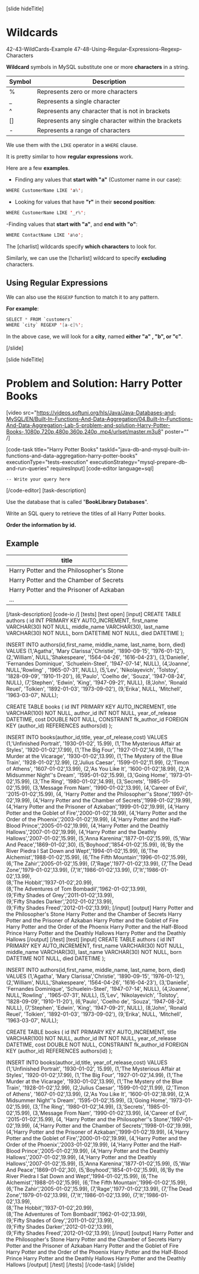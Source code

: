 [slide hideTitle]

# Wildcards

42-43-WildCards-Example
47-48-Using-Regular-Expressions-Regexp-Characters

**Wildcard** symbols in MySQL substitute one or more **characters** in a string.

| Symbol | Description |
| --- | --- |
| % | Represents zero or more characters |
| _ | Represents a single character |
| ^ | Represents any character that is not in brackets |
| [] | Represents any single character within the brackets |
| - | Represents a range of characters |

We use them with the `LIKE` operator in a `WHERE` clause. 

It is pretty similar to how **regular expressions** work.

Here are a few **examples**.

- Finding any values that **start with "a"** (Customer name in our case):

``` java
WHERE CustomerName LIKE 'a%'; 
```

- Looking for values that have **"r"** in their **second position**:

``` java
WHERE CustomerName LIKE '_r%'; 
```

-Finding values that **start with "a"**, and **end with "o"**:
  
``` java
WHERE ContactName LIKE 'a%o'; 
```

The \[charlist\] wildcards specify **which characters** to look for.

Similarly, we can use the \[!charlist\] wildcard to specify **excluding** characters.

## Using Regular Expressions

We can also use the `REGEXP` function to match it to any pattern.

**For example**:

``` java
SELECT * FROM `customers` 
WHERE `city` REGEXP '[a-c]%'; 
```

In the above case, we will look for a **city**, named **either "a" , "b", or "c"**.

[/slide]


[slide hideTitle]
# Problem and Solution: Harry Potter Books

[video src="https://videos.softuni.org/hls/Java/Java-Databases-and-MySQL/EN/Built-In-Functions-And-Data-Aggregation/04.Built-In-Functions-And-Data-Aggregation-Lab-5-problem-and-solution-Harry-Potter-Books-,1080p,720p,480p,360p,240p,.mp4/urlset/master.m3u8" poster="" /]

[code-task title="Harry Potter Books" taskId="java-db-and-mysql-built-in-functions-and-data-aggregation-harry-potter-books" executionType="tests-execution" executionStrategy="mysql-prepare-db-and-run-queries" requiresInput]
[code-editor language=sql]
```
-- Write your query here
```
[/code-editor]
[task-description]

Use the database that is called "**BookLibrary Databases**".

Write an SQL query to retrieve the titles of all Harry Potter books. 

**Order the information by id.** 

## Example

| **title** |
| --- |
| Harry Potter and the Philosopher's Stone |
| Harry Potter and the Chamber of Secrets |
| Harry Potter and the Prisoner of Azkaban |
| ... |


[/task-description]
[code-io /]
[tests]
[test open]
[input]
CREATE TABLE authors (
	id INT PRIMARY KEY AUTO_INCREMENT,
	first_name VARCHAR(30) NOT NULL,
	middle_name VARCHAR(30),
	last_name VARCHAR(30) NOT NULL,
	born DATETIME NOT NULL,
	died DATETIME
);

INSERT INTO authors(id,first_name, middle_name, last_name, born, died) VALUES
	(1,'Agatha', 'Mary Clarissa','Christie', '1890-09-15', '1976-01-12'),
	(2,'William', NULL,'Shakespeare', '1564-04-26', '1616-04-23'),
	(3,'Danielle', 'Fernandes Dominique', 'Schuelein-Steel', '1947-07-14', NULL),
	(4,'Joanne', NULL,'Rowling' , '1965-07-31', NULL),
	(5,'Lev', 'Nikolayevich', 'Tolstoy', '1828-09-09', '1910-11-20'),
	(6,'Paulo', 'Coelho de', 'Souza', '1947-08-24', NULL),
	(7,'Stephen', 'Edwin', 'King', '1947-09-21', NULL),
	(8,'John', 'Ronald Reuel', 'Tolkien', '1892-01-03', '1973-09-02'),
	(9,'Erika', NULL, 'Mitchell', '1963-03-07', NULL);
	
CREATE TABLE books (
	id INT PRIMARY KEY AUTO_INCREMENT,
	title VARCHAR(100) NOT NULL,
	author_id INT NOT NULL,
	year_of_release DATETIME,
	cost DOUBLE NOT NULL,
	CONSTRAINT fk_author_id FOREIGN KEY (author_id) REFERENCES authors(id)
);

INSERT INTO books(author_id,title, year_of_release,cost) VALUES
	(1,'Unfinished Portrait', '1930-01-02', 15.99),
	(1,'The Mysterious Affair at Styles', '1920-01-02',17.99),
	(1,'The Big Four', '1927-01-02',14.99),
	(1,'The Murder at the Vicarage', '1930-01-02',13.99),
	(1,'The Mystery of the Blue Train', '1928-01-02',12.99),
	(2,'Julius Caesar', '1599-01-02',11.99),
	(2,'Timon of Athens', '1607-01-02',13.99),
	(2,'As You Like It', '1600-01-02',18.99),
	(2,'A Midsummer Night''s Dream', '1595-01-02',15.99),
	(3,'Going Home', '1973-01-02',15.99),
	(3,'The Ring', '1980-01-02',14.99),
	(3,'Secrets', '1985-01-02',15.99),
	(3,'Message From Nam', '1990-01-02',13.99),
	(4,'Career of Evil', '2015-01-02',15.99),
	(4, 'Harry Potter and the Philosopher''s Stone','1997-01-02',19.99),
	(4,'Harry Potter and the Chamber of Secrets','1998-01-02',19.99),
	(4,'Harry Potter and the Prisoner of Azkaban','1999-01-02',19.99),
	(4,'Harry Potter and the Goblet of Fire','2000-01-02',19.99),
	(4,'Harry Potter and the Order of the Phoenix','2003-01-02',19.99),
	(4,'Harry Potter and the Half-Blood Prince','2005-01-02',19.99),
	(4,'Harry Potter and the Deathly Hallows','2007-01-02',19.99),
	(4,'Harry Potter and the Deathly Hallows','2007-01-02',15.99),
	(5,'Anna Karenina','1877-01-02',15.99),
	(5,'War And Peace','1869-01-02',30),
	(5,'Boyhood','1854-01-02',15.99),
	(6,'By the River Piedra I Sat Down and Wept','1994-01-02',15.99),
	(6,'The Alchemist','1988-01-02',15.99),
	(6,'The Fifth Mountain','1996-01-02',15.99),
	(6,'The Zahir','2005-01-02',15.99),
	(7,'Rage','1977-01-02',13.99),
	(7,'The Dead Zone','1979-01-02',13.99),
	(7,'It','1986-01-02',13.99),
	(7,'It','1986-01-02',13.99),	
	(8,'The Hobbit','1937-01-02',20.99),	
	(8,'The Adventures of Tom Bombadil','1962-01-02',13.99),	
	(9,'Fifty Shades of Grey','2011-01-02',13.99),	
	(9,'Fifty Shades Darker','2012-01-02',13.99),	
	(9,'Fifty Shades Freed','2012-01-02',13.99);
[/input]
[output]
Harry Potter and the Philosopher's Stone
Harry Potter and the Chamber of Secrets
Harry Potter and the Prisoner of Azkaban
Harry Potter and the Goblet of Fire
Harry Potter and the Order of the Phoenix
Harry Potter and the Half-Blood Prince
Harry Potter and the Deathly Hallows
Harry Potter and the Deathly Hallows
[/output]
[/test]
[test]
[input]
CREATE TABLE authors (
	id INT PRIMARY KEY AUTO_INCREMENT,
	first_name VARCHAR(30) NOT NULL,
	middle_name VARCHAR(30),
	last_name VARCHAR(30) NOT NULL,
	born DATETIME NOT NULL,
	died DATETIME
);

INSERT INTO authors(id,first_name, middle_name, last_name, born, died) VALUES
	(1,'Agatha', 'Mary Clarissa','Christie', '1890-09-15', '1976-01-12'),
	(2,'William', NULL,'Shakespeare', '1564-04-26', '1616-04-23'),
	(3,'Danielle', 'Fernandes Dominique', 'Schuelein-Steel', '1947-07-14', NULL),
	(4,'Joanne', NULL,'Rowling' , '1965-07-31', NULL),
	(5,'Lev', 'Nikolayevich', 'Tolstoy', '1828-09-09', '1910-11-20'),
	(6,'Paulo', 'Coelho de', 'Souza', '1947-08-24', NULL),
	(7,'Stephen', 'Edwin', 'King', '1947-09-21', NULL),
	(8,'John', 'Ronald Reuel', 'Tolkien', '1892-01-03', '1973-09-02'),
	(9,'Erika', NULL, 'Mitchell', '1963-03-07', NULL);
	
CREATE TABLE books (
	id INT PRIMARY KEY AUTO_INCREMENT,
	title VARCHAR(100) NOT NULL,
	author_id INT NOT NULL,
	year_of_release DATETIME,
	cost DOUBLE NOT NULL,
	CONSTRAINT fk_author_id FOREIGN KEY (author_id) REFERENCES authors(id)
);

INSERT INTO books(author_id,title, year_of_release,cost) VALUES
	(1,'Unfinished Portrait', '1930-01-02', 15.99),
	(1,'The Mysterious Affair at Styles', '1920-01-02',17.99),
	(1,'The Big Four', '1927-01-02',14.99),
	(1,'The Murder at the Vicarage', '1930-01-02',13.99),
	(1,'The Mystery of the Blue Train', '1928-01-02',12.99),
	(2,'Julius Caesar', '1599-01-02',11.99),
	(2,'Timon of Athens', '1607-01-02',13.99),
	(2,'As You Like It', '1600-01-02',18.99),
	(2,'A Midsummer Night''s Dream', '1595-01-02',15.99),
	(3,'Going Home', '1973-01-02',15.99),
	(3,'The Ring', '1980-01-02',14.99),
	(3,'Secrets', '1985-01-02',15.99),
	(3,'Message From Nam', '1990-01-02',13.99),
	(4,'Career of Evil', '2015-01-02',15.99),
	(4, 'Harry Potter and the Philosopher''s Stone','1997-01-02',19.99),
	(4,'Harry Potter and the Chamber of Secrets','1998-01-02',19.99),
	(4,'Harry Potter and the Prisoner of Azkaban','1999-01-02',19.99),
	(4,'Harry Potter and the Goblet of Fire','2000-01-02',19.99),
	(4,'Harry Potter and the Order of the Phoenix','2003-01-02',19.99),
	(4,'Harry Potter and the Half-Blood Prince','2005-01-02',19.99),
	(4,'Harry Potter and the Deathly Hallows','2007-01-02',19.99),
	(4,'Harry Potter and the Deathly Hallows','2007-01-02',15.99),
	(5,'Anna Karenina','1877-01-02',15.99),
	(5,'War And Peace','1869-01-02',30),
	(5,'Boyhood','1854-01-02',15.99),
	(6,'By the River Piedra I Sat Down and Wept','1994-01-02',15.99),
	(6,'The Alchemist','1988-01-02',15.99),
	(6,'The Fifth Mountain','1996-01-02',15.99),
	(6,'The Zahir','2005-01-02',15.99),
	(7,'Rage','1977-01-02',13.99),
	(7,'The Dead Zone','1979-01-02',13.99),
	(7,'It','1986-01-02',13.99),
	(7,'It','1986-01-02',13.99),	
	(8,'The Hobbit','1937-01-02',20.99),	
	(8,'The Adventures of Tom Bombadil','1962-01-02',13.99),	
	(9,'Fifty Shades of Grey','2011-01-02',13.99),	
	(9,'Fifty Shades Darker','2012-01-02',13.99),	
	(9,'Fifty Shades Freed','2012-01-02',13.99);
[/input]
[output]
Harry Potter and the Philosopher's Stone
Harry Potter and the Chamber of Secrets
Harry Potter and the Prisoner of Azkaban
Harry Potter and the Goblet of Fire
Harry Potter and the Order of the Phoenix
Harry Potter and the Half-Blood Prince
Harry Potter and the Deathly Hallows
Harry Potter and the Deathly Hallows
[/output]
[/test]
[/tests]
[/code-task]
[/slide]


